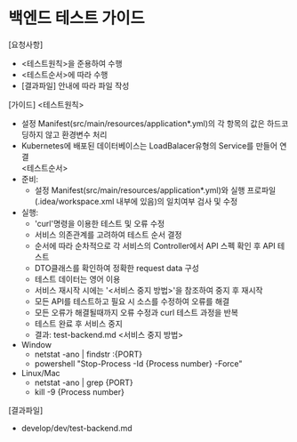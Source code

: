 # 백엔드 테스트 가이드 
  
[요청사항]  
- <테스트원칙>을 준용하여 수행
- <테스트순서>에 따라 수행
- [결과파일] 안내에 따라 파일 작성 

[가이드]
<테스트원칙>
- 설정 Manifest(src/main/resources/application*.yml)의 각 항목의 값은 하드코딩하지 않고 환경변수 처리 
- Kubernetes에 배포된 데이터베이스는 LoadBalacer유형의 Service를 만들어 연결   
<테스트순서>
- 준비:
  - 설정 Manifest(src/main/resources/application*.yml)와 실행 프로파일(.idea/workspace.xml 내부에 있음)의 일치여부 검사 및 수정   
- 실행:
  - 'curl'명령을 이용한 테스트 및 오류 수정
  - 서비스 의존관계를 고려하여 테스트 순서 결정 
  - 순서에 따라 순차적으로 각 서비스의 Controller에서 API 스펙 확인 후 API 테스트 
  - DTO클래스를 확인하여 정확한 request data 구성  
  - 테스트 데이터는 영어 이용 
  - 서비스 재시작 시에는 '<서비스 중지 방법>'을 참조하여 중지 후 재시작
  - 모든 API를 테스트하고 필요 시 소스를 수정하여 오류를 해결  
  - 모든 오류가 해결될때까지 오류 수정과 curl 테스트 과정을 반복  
  - 테스트 완료 후 서비스 중지 
  - 결과: test-backend.md
<서비스 중지 방법>
- Window
  - netstat -ano | findstr :{PORT}
  - powershell "Stop-Process -Id {Process number} -Force"
- Linux/Mac
  - netstat -ano | grep {PORT}
  - kill -9 {Process number}
  
[결과파일]
- develop/dev/test-backend.md